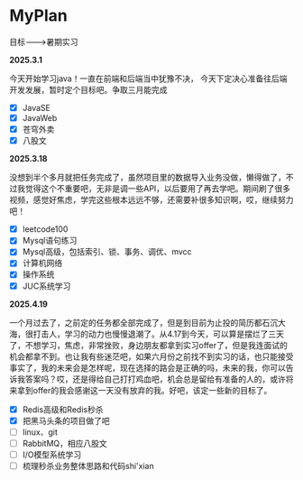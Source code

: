 # MyPlan

目标--->暑期实习

**2025.3.1**

今天开始学习java！一直在前端和后端当中犹豫不决， 今天下定决心准备往后端开发发展，暂时定个目标吧。争取三月能完成

- [x] JavaSE
- [x] JavaWeb
- [x] 苍穹外卖
- [x] 八股文

**2025.3.18**

没想到半个多月就把任务完成了，虽然项目里的数据导入业务没做，懒得做了，不过我觉得这个不重要吧，无非是调一些API，以后要用了再去学吧。期间刷了很多视频，感觉好焦虑，学完这些根本远远不够，还需要补很多知识啊，哎，继续努力吧！

- [x] leetcode100
- [x] Mysql语句练习
- [x] Mysql高级，包括索引、锁、事务、调优、mvcc
- [x] 计算机网络
- [x] 操作系统
- [x] JUC系统学习

**2025.4.19**

一个月过去了，之前定的任务都全部完成了，但是到目前为止投的简历都石沉大海，很打击人，学习的动力也慢慢退潮了。从4.17到今天，可以算是摆烂了三天了，不想学习，焦虑，非常挫败，身边朋友都拿到实习offer了，但是我连面试的机会都拿不到。也让我有些迷茫吧，如果六月份之前找不到实习的话，也只能接受事实了，我的未来会是怎样呢，现在选择的路会是正确的吗，未来的我，你可以告诉我答案吗？哎，还是得给自己打打鸡血吧，机会总是留给有准备的人的，或许将来拿到offer的我会感谢这一天没有放弃的我。好吧，该定一些新的目标了。

- [x] Redis高级和Redis秒杀
- [x] 把黑马头条的项目做了吧
- [ ] linux、git
- [ ] RabbitMQ，相应八股文
- [ ] I/O模型系统学习
- [ ] 梳理秒杀业务整体思路和代码shi'xian